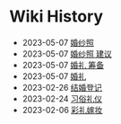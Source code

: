 # Wiki History

- 2023-05-07        [婚纱照](/0006_婚纱照)
- 2023-05-07        [婚纱照 建议](/0007_婚纱照_建议)
- 2023-05-07        [婚礼 筹备](/0009_婚礼_筹备)
- 2023-05-07        [婚礼](/0008_婚礼)
- 2023-02-26        [结婚登记](/0005_结婚登记)
- 2023-02-24        [习俗礼仪](/0003_习俗礼仪)
- 2023-02-06        [彩礼嫁妆](/0004_彩礼嫁妆)
